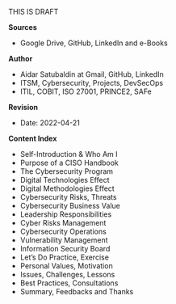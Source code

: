 THIS IS DRAFT

**Sources**
- Google Drive, GitHub, LinkedIn and e-Books

**Author**
- Aidar Satubaldin at Gmail, GitHub, LinkedIn
- ITSM, Cybersecurity, Projects, DevSecOps
- ITIL, COBIT, ISO 27001, PRINCE2, SAFe

**Revision**
- Date: 2022-04-21 

**Content Index**

- Self-Introduction & Who Am I
- Purpose of a CISO Handbook
- The Cybersecurity Program
- Digital Technologies Effect
- Digital Methodologies Effect
- Cybersecurity Risks, Threats
- Cybersecurity Business Value
- Leadership Responsibilities
- Cyber Risks Management
- Cybersecurity Operations
- Vulnerability Management
- Information Security Board
- Let’s Do Practice, Exercise
- Personal Values, Motivation
- Issues, Challenges, Lessons
- Best Practices, Consultations
- Summary, Feedbacks and Thanks

